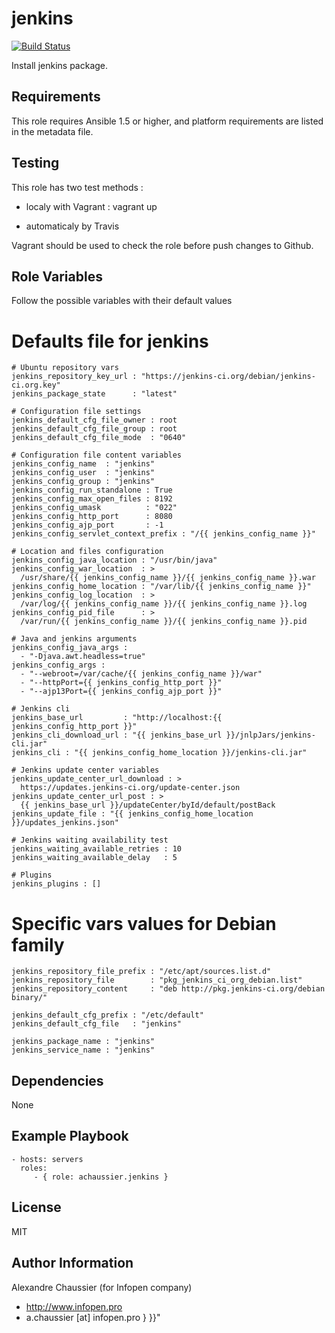 jenkins
=======

[![Build Status](https://travis-ci.org/infOpen/ansible-role-jenkins.svg?branch=master)](https://travis-ci.org/infOpen/ansible-role-jenkins)

Install jenkins package.

Requirements
------------

This role requires Ansible 1.5 or higher, and platform requirements are listed
in the metadata file.

Testing
-------

This role has two test methods :

- localy with Vagrant :
    vagrant up

- automaticaly by Travis

Vagrant should be used to check the role before push changes to Github.

Role Variables
--------------

Follow the possible variables with their default values

# Defaults file for jenkins

    # Ubuntu repository vars
    jenkins_repository_key_url : "https://jenkins-ci.org/debian/jenkins-ci.org.key"
    jenkins_package_state      : "latest"

    # Configuration file settings
    jenkins_default_cfg_file_owner : root
    jenkins_default_cfg_file_group : root
    jenkins_default_cfg_file_mode  : "0640"

    # Configuration file content variables
    jenkins_config_name  : "jenkins"
    jenkins_config_user  : "jenkins"
    jenkins_config_group : "jenkins"
    jenkins_config_run_standalone : True
    jenkins_config_max_open_files : 8192
    jenkins_config_umask          : "022"
    jenkins_config_http_port      : 8080
    jenkins_config_ajp_port       : -1
    jenkins_config_servlet_context_prefix : "/{{ jenkins_config_name }}"

    # Location and files configuration
    jenkins_config_java_location : "/usr/bin/java"
    jenkins_config_war_location  : >
      /usr/share/{{ jenkins_config_name }}/{{ jenkins_config_name }}.war
    jenkins_config_home_location : "/var/lib/{{ jenkins_config_name }}"
    jenkins_config_log_location  : >
      /var/log/{{ jenkins_config_name }}/{{ jenkins_config_name }}.log
    jenkins_config_pid_file      : >
      /var/run/{{ jenkins_config_name }}/{{ jenkins_config_name }}.pid

    # Java and jenkins arguments
    jenkins_config_java_args :
      - "-Djava.awt.headless=true"
    jenkins_config_args :
      - "--webroot=/var/cache/{{ jenkins_config_name }}/war"
      - "--httpPort={{ jenkins_config_http_port }}"
      - "--ajp13Port={{ jenkins_config_ajp_port }}"

    # Jenkins cli
    jenkins_base_url         : "http://localhost:{{ jenkins_config_http_port }}"
    jenkins_cli_download_url : "{{ jenkins_base_url }}/jnlpJars/jenkins-cli.jar"
    jenkins_cli : "{{ jenkins_config_home_location }}/jenkins-cli.jar"

    # Jenkins update center variables
    jenkins_update_center_url_download : >
      https://updates.jenkins-ci.org/update-center.json
    jenkins_update_center_url_post : >
      {{ jenkins_base_url }}/updateCenter/byId/default/postBack
    jenkins_update_file : "{{ jenkins_config_home_location }}/updates_jenkins.json"

    # Jenkins waiting availability test
    jenkins_waiting_available_retries : 10
    jenkins_waiting_available_delay   : 5

    # Plugins
    jenkins_plugins : []

# Specific vars values for Debian family

    jenkins_repository_file_prefix : "/etc/apt/sources.list.d"
    jenkins_repository_file        : "pkg_jenkins_ci_org_debian.list"
    jenkins_repository_content     : "deb http://pkg.jenkins-ci.org/debian binary/"

    jenkins_default_cfg_prefix : "/etc/default"
    jenkins_default_cfg_file   : "jenkins"

    jenkins_package_name : "jenkins"
    jenkins_service_name : "jenkins"

Dependencies
------------

None

Example Playbook
----------------

    - hosts: servers
      roles:
         - { role: achaussier.jenkins }

License
-------

MIT

Author Information
------------------

Alexandre Chaussier (for Infopen company)
- http://www.infopen.pro
- a.chaussier [at] infopen.pro } }}"

